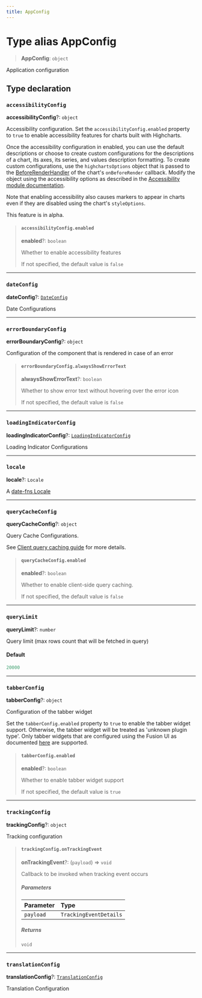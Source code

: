 ```yaml
---
title: AppConfig
---
```


# Type alias AppConfig

> **AppConfig**: `object`

Application configuration

## Type declaration

### `accessibilityConfig`

**accessibilityConfig**?: `object`

Accessibility configuration. Set the `accessibilityConfig.enabled` property to `true` to enable accessibility features for charts built with Highcharts.

Once the accessibility configuration in enabled, you can use the default descriptions or choose to create custom configurations for the descriptions of a chart, its axes, its series, and values description formatting. To create custom configurations, use the `highchartsOptions` object that is passed to the [BeforeRenderHandler](type-alias.BeforeRenderHandler.md) of the chart's `onBeforeRender` callback. Modify the object using the accessibility options as described in the [Accessibility module documentation](https://www.highcharts.com/docs/accessibility/accessibility-module).

Note that enabling accessibility also causes markers to appear in charts even if they are disabled using the chart's `styleOptions`.

This feature is in alpha.

> #### `accessibilityConfig.enabled`
>
> **enabled**?: `boolean`
>
> Whether to enable accessibility features
>
> If not specified, the default value is `false`
>
>

***

### `dateConfig`

**dateConfig**?: [`DateConfig`](type-alias.DateConfig.md)

Date Configurations

***

### `errorBoundaryConfig`

**errorBoundaryConfig**?: `object`

Configuration of the component that is rendered in case of an error

> #### `errorBoundaryConfig.alwaysShowErrorText`
>
> **alwaysShowErrorText**?: `boolean`
>
> Whether to show error text without hovering over the error icon
>
> If not specified, the default value is `false`
>
>

***

### `loadingIndicatorConfig`

**loadingIndicatorConfig**?: [`LoadingIndicatorConfig`](type-alias.LoadingIndicatorConfig.md)

Loading Indicator Configurations

***

### `locale`

**locale**?: `Locale`

A [date-fns Locale](https://date-fns.org/v2.30.0/docs/Locale)

***

### `queryCacheConfig`

**queryCacheConfig**?: `object`

Query Cache Configurations.

See [Client query caching guide](/guides/sdk/guides/client-query-caching.html) for more details.

> #### `queryCacheConfig.enabled`
>
> **enabled**?: `boolean`
>
> Whether to enable client-side query caching.
>
> If not specified, the default value is `false`
>
>

***

### `queryLimit`

**queryLimit**?: `number`

Query limit (max rows count that will be fetched in query)

#### Default

```ts
20000
```

***

### `tabberConfig`

**tabberConfig**?: `object`

Configuration of the tabber widget

Set the `tabberConfig.enabled` property to `true` to enable the tabber widget support. Otherwise, the tabber widget will be treated as 'unknown plugin type'.
Only tabber widgets that are configured using the Fusion UI as documented [here](https://docs.sisense.com/main/SisenseLinux/tabber.htm#Creating) are supported.

> #### `tabberConfig.enabled`
>
> **enabled**?: `boolean`
>
> Whether to enable tabber widget support
>
> If not specified, the default value is `true`
>
>

***

### `trackingConfig`

**trackingConfig**?: `object`

Tracking configuration

> #### `trackingConfig.onTrackingEvent`
>
> **onTrackingEvent**?: (`payload`) => `void`
>
> Callback to be invoked when tracking event occurs
>
> ##### Parameters
>
>
> | Parameter | Type |
> | :------ | :------ |
> | `payload` | `TrackingEventDetails` |
>
>
> ##### Returns
>
> `void`
>
>
>
>

***

### `translationConfig`

**translationConfig**?: [`TranslationConfig`](type-alias.TranslationConfig.md)

Translation Configuration
